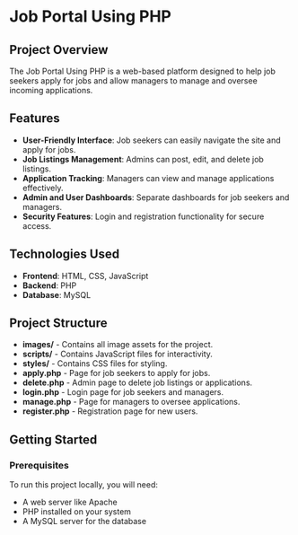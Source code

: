 # Job Portal Using PHP

## Project Overview

The Job Portal Using PHP is a web-based platform designed to help job seekers apply for jobs and allow managers to manage and oversee incoming applications.

## Features

- **User-Friendly Interface**: Job seekers can easily navigate the site and apply for jobs.
- **Job Listings Management**: Admins can post, edit, and delete job listings.
- **Application Tracking**: Managers can view and manage applications effectively.
- **Admin and User Dashboards**: Separate dashboards for job seekers and managers.
- **Security Features**: Login and registration functionality for secure access.

## Technologies Used

- **Frontend**: HTML, CSS, JavaScript
- **Backend**: PHP
- **Database**: MySQL

## Project Structure

- **images/** - Contains all image assets for the project.
- **scripts/** - Contains JavaScript files for interactivity.
- **styles/** - Contains CSS files for styling.
- **apply.php** - Page for job seekers to apply for jobs.
- **delete.php** - Admin page to delete job listings or applications.
- **login.php** - Login page for job seekers and managers.
- **manage.php** - Page for managers to oversee applications.
- **register.php** - Registration page for new users.

## Getting Started

### Prerequisites

To run this project locally, you will need:
- A web server like Apache
- PHP installed on your system
- A MySQL server for the database


